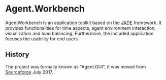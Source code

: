 # Agent.Workbench

AgentWorkbench is an application toolkit based on the [JADE](http://jade.tilab.com/) framework. It provides functionalities for time aspects, agent environment interaction, visualization and load balancing, Furthermore, the included application focuses the usability for end users.

## 

## History

The project was formally known as "Agent.GUI", it was moved from [Sourceforge](https://sourceforge.net/projects/agentgui/) July 2017.

